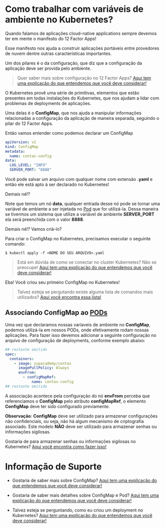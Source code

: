 # Como trabalhar com variáveis de ambiente no Kubernetes?

Quando falamos de aplicações cloud-native applications sempre devemos ter em mente o manifesto
do 12 Factor Apps!

Esse manifesto nos ajuda a construir aplicações portáveis entre provedores de nuvem dentre
outras características importantes.

Um dos pilares é o da configuração, que diz que a configuração da aplicação deve ser provida pelo ambiente.

> Quer saber mais sobre configuração no 12 Factor Apps? [Aqui tem uma explicação do que entendemos que você deve considerar!](../informacao_procedural/twelve-factor-config.md)

O Kubernetes provê uma série de primitivas, elementos que estão presentes em todas instalações do Kubernetes,
que nos ajudam a lidar com problemas de deployments de aplicações.

Uma delas é o **ConfigMap**, que nos ajuda a manipular informações relacionadas a configuração
da aplicação de maneira separada, seguindo o pilar do 12 Factor Apps.

Então vamos entender como podemos declarar um ConfigMap 

```yaml
apiVersion: v1
kind: ConfigMap
metadata:
  name: contas-config
data:
  LOG_LEVEL: "INFO"
  SERVER_PORT: "8888"
```

Você pode salvar um arquivo com qualquer nome com extensão **.yaml** e então ele está apto à ser declarado no Kubernetes!

Demais né!?

Note que temos um nó **data**, qualquer entrada desse nó pode se tornar uma variável de ambiente a ser injetada no [Pod](https://kubernetes.io/docs/concepts/workloads/pods/) 
que for utilizá-la. Dessa maneira se tivermos um sistema que utilize a variável de ambiente **SERVER_PORT** ela será 
preenchida com o valor **8888**.

Demais né!? Vamos criá-lo?

Para criar o ConfigMap no Kubernetes, precisamos executar o seguinte comando:

```shell script
$ kubectl apply -f <NOME DO SEU ARQUIVO>.yaml
```

> Está em dúvida de como se conectar no cluster Kubernetes? Não se preocupe! [Aqui tem uma explicação do que entendemos que você deve considerar!](../informacao_procedural/conectando_gcloud_sdk.md)

Eba! Você criou seu primeiro ConfigMap no Kubernetes!

>  Talvez esteja se pergutando existe alguma lista de comandos mais utilizados? [Aqui você encontra essa lista!](kubernetes_kubectl.md)

## Associando ConfigMap ao [PODs](https://kubernetes.io/docs/concepts/workloads/pods/)

Uma vez que declaramos nossas varíaveis de ambiente no **ConfigMap**, podemos utilizá-la em nossos PODs, onde efetivamente
rodam nossas aplicações. Para fazer isso devemos adicionar a seguinte configuração no arquivo de configuração de deployments,
conforme exemplo abaixo:

```yaml
## restante omitido
spec:
  containers:
    - image: zupacademy/contas
      imagePullPolicy: Always
      envFrom:
        - configMapRef:
            name: contas-config
## restante omitido
``` 

A associação acontece pela configuração do nó **envFrom** perceba que referenciamos o **ConfigMap** pelo atributo
**configMapRef**, o elemento **ConfigMap** deve ter sido configurado previamente.

**Observação**: **ConfigMap** deve ser utilizado para armazenar configurações não confidenciais, ou seja, 
não há algum mecanismo de criptografia associado. Este modelo **NÃO** deve ser utilizado para armazenar
senhas ou informações sigilosas.

Gostaria de para armazenar senhas ou informações sigilosas no Kubernetes? [Aqui você encontra como fazer isso!](../informacao_suporte/kubernetes_secret.md)

# Informação de Suporte

* Gostaria de saber mais sobre ConfigMap? [Aqui tem uma explicação do que entendemos que você deve considerar!](https://kubernetes.io/docs/concepts/configuration/configmap/)

* Gostaria de saber mais detalhes sobre ConfigMap e Pod? [Aqui tem uma explicação do que entendemos que você deve considerar!](https://kubernetes.io/docs/concepts/configuration/configmap/#configmaps-and-pods)

* Talvez esteja se perguntando, como eu criou um deployment no Kubernetes? [Aqui tem uma explicação do que entendemos que você deve considerar!](../informacao_suporte/kubernetes_deployment.md)